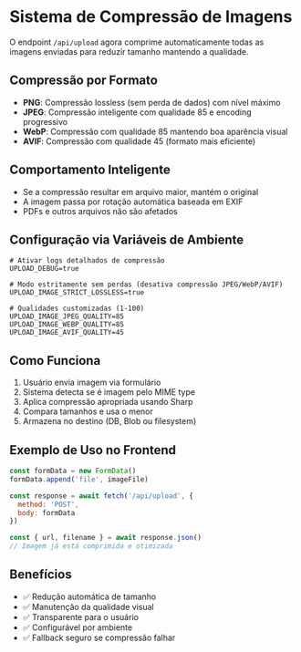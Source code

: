 # Sistema de Compressão de Imagens

O endpoint `/api/upload` agora comprime automaticamente todas as imagens enviadas para reduzir tamanho mantendo a qualidade.

## Compressão por Formato

- **PNG**: Compressão lossless (sem perda de dados) com nível máximo
- **JPEG**: Compressão inteligente com qualidade 85 e encoding progressivo
- **WebP**: Compressão com qualidade 85 mantendo boa aparência visual  
- **AVIF**: Compressão com qualidade 45 (formato mais eficiente)

## Comportamento Inteligente

- Se a compressão resultar em arquivo maior, mantém o original
- A imagem passa por rotação automática baseada em EXIF
- PDFs e outros arquivos não são afetados

## Configuração via Variáveis de Ambiente

```env
# Ativar logs detalhados de compressão
UPLOAD_DEBUG=true

# Modo estritamente sem perdas (desativa compressão JPEG/WebP/AVIF)
UPLOAD_IMAGE_STRICT_LOSSLESS=true

# Qualidades customizadas (1-100)
UPLOAD_IMAGE_JPEG_QUALITY=85
UPLOAD_IMAGE_WEBP_QUALITY=85  
UPLOAD_IMAGE_AVIF_QUALITY=45
```

## Como Funciona

1. Usuário envia imagem via formulário
2. Sistema detecta se é imagem pelo MIME type
3. Aplica compressão apropriada usando Sharp
4. Compara tamanhos e usa o menor
5. Armazena no destino (DB, Blob ou filesystem)

## Exemplo de Uso no Frontend

```javascript
const formData = new FormData()
formData.append('file', imageFile)

const response = await fetch('/api/upload', {
  method: 'POST',
  body: formData
})

const { url, filename } = await response.json()
// Imagem já está comprimida e otimizada
```

## Benefícios

- ✅ Redução automática de tamanho
- ✅ Manutenção da qualidade visual
- ✅ Transparente para o usuário
- ✅ Configurável por ambiente
- ✅ Fallback seguro se compressão falhar